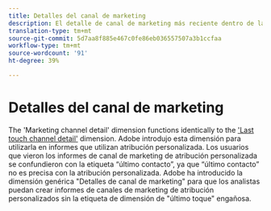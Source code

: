 ```yaml
---
title: Detalles del canal de marketing
description: El detalle de canal de marketing más reciente dentro de la caducidad del compromiso del visitante.
translation-type: tm+mt
source-git-commit: 5d7aa8f885e467c0fe86eb036557507a3b1ccfaa
workflow-type: tm+mt
source-wordcount: '91'
ht-degree: 39%

---
```



# Detalles del canal de marketing

The &#39;Marketing channel detail&#39; dimension functions identically to the [&#39;Last touch channel detail&#39;](last-touch-detail.md) dimension. Adobe introdujo esta dimensión para utilizarla en informes que utilizan atribución personalizada. Los usuarios que vieron los informes de canal de marketing de atribución personalizada se confundieron con la etiqueta “último contacto”, ya que “último contacto” no es precisa con la atribución personalizada. Adobe ha introducido la dimensión genérica &quot;Detalles de canal de marketing&quot; para que los analistas puedan crear informes de canales de marketing de atribución personalizados sin la etiqueta de dimensión de &quot;último toque&quot; engañosa.

